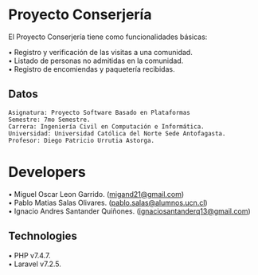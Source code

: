 # Proyecto Conserjería 
El Proyecto Conserjería tiene como funcionalidades básicas:  

• Registro y verificación de las visitas a una comunidad.  
• Listado de personas no admitidas en la comunidad.  
• Registro de encomiendas y paquetería recibidas.

## Datos
```
Asignatura: Proyecto Software Basado en Plataformas
Semestre: 7mo Semestre.
Carrera: Ingeniería Civil en Computación e Informática.
Universidad: Universidad Católica del Norte Sede Antofagasta.
Profesor: Diego Patricio Urrutia Astorga.
```

# Developers
• Miguel Oscar Leon Garrido. (migand21@gmail.com)  
• Pablo Matias Salas Olivares. (pablo.salas@alumnos.ucn.cl)  
• Ignacio Andres Santander Quiñones. (ignaciosantanderq13@gmail.com)

## Technologies
• PHP v7.4.7.  
• Laravel v7.2.5.
